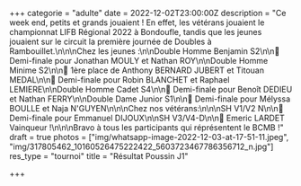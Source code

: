 +++
categorie = "adulte"
date = 2022-12-02T23:00:00Z
description = "Ce week end, petits et grands jouaient ! En effet, les vétérans jouaient le championnat LIFB Régional 2022 à Bondoufle, tandis que les jeunes jouaient sur le circuit la première journée de Doubles à Rambouillet.\n\n\nChez les jeunes :\n\nDouble Homme Benjamin S2\n\n🥉  Demi-finale pour Jonathan MOULY et Nathan ROY\n\nDouble Homme Minime S2\n\n🥇  1ère place de Anthony BERNARD JUBERT et Titouan MEDAL\n\n🥉  Demi-finale pour Robin BLANCHET et Raphael LEMIERE\n\nDouble Homme Cadet S4\n\n🥉  Demi-finale pour Benoît DEDIEU et Nathan FERRY\n\nDouble Dame Junior S1\n\n🥉  Demi-finale pour Mélyssa BOULLE et Naja N'GUYEN\n\n\nChez nos vétérans:\n\n\nSH V1/V2 N\n\n🥉  Demi-finale pour Emmanuel DIJOUX\n\nSH V3/V4-D\n\n🥇  Emeric LARDET Vainqueur !\n\n\nBravo à tous les participants qui réprésentent le BCMB !"
draft = true
photos = ["img/whatsapp-image-2022-12-03-at-17-51-11.jpeg", "img/317805462_10160526475222422_5603723467786356712_n.jpg"]
res_type = "tournoi"
title = "Résultat Poussin J1"

+++
